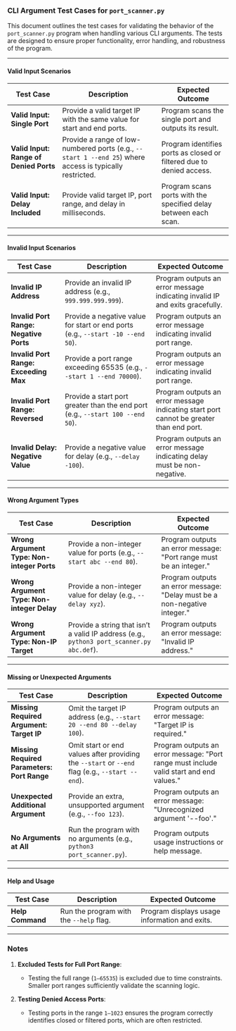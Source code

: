 ### **CLI Argument Test Cases for `port_scanner.py`**

This document outlines the test cases for validating the behavior of the `port_scanner.py` program when handling various
CLI arguments. The tests are designed to ensure proper functionality, error handling, and robustness of the program.

---

#### **Valid Input Scenarios**

| **Test Case**                          | **Description**                                                                                          | **Expected Outcome**                                                 |
|----------------------------------------|----------------------------------------------------------------------------------------------------------|----------------------------------------------------------------------|
| **Valid Input: Single Port**           | Provide a valid target IP with the same value for start and end ports.                                   | Program scans the single port and outputs its result.                |
| **Valid Input: Range of Denied Ports** | Provide a range of low-numbered ports (e.g., `--start 1 --end 25`) where access is typically restricted. | Program identifies ports as closed or filtered due to denied access. |
| **Valid Input: Delay Included**        | Provide valid target IP, port range, and delay in milliseconds.                                          | Program scans ports with the specified delay between each scan.      |

---

#### **Invalid Input Scenarios**

| **Test Case**                          | **Description**                                                                 | **Expected Outcome**                                                                    |
|----------------------------------------|---------------------------------------------------------------------------------|-----------------------------------------------------------------------------------------|
| **Invalid IP Address**                 | Provide an invalid IP address (e.g., `999.999.999.999`).                        | Program outputs an error message indicating invalid IP and exits gracefully.            |
| **Invalid Port Range: Negative Ports** | Provide a negative value for start or end ports (e.g., `--start -10 --end 50`). | Program outputs an error message indicating invalid port range.                         |
| **Invalid Port Range: Exceeding Max**  | Provide a port range exceeding 65535 (e.g., `--start 1 --end 70000`).           | Program outputs an error message indicating invalid port range.                         |
| **Invalid Port Range: Reversed**       | Provide a start port greater than the end port (e.g., `--start 100 --end 50`).  | Program outputs an error message indicating start port cannot be greater than end port. |
| **Invalid Delay: Negative Value**      | Provide a negative value for delay (e.g., `--delay -100`).                      | Program outputs an error message indicating delay must be non-negative.                 |

---

#### **Wrong Argument Types**

| **Test Case**                              | **Description**                                                                           | **Expected Outcome**                                                      |
|--------------------------------------------|-------------------------------------------------------------------------------------------|---------------------------------------------------------------------------|
| **Wrong Argument Type: Non-integer Ports** | Provide a non-integer value for ports (e.g., `--start abc --end 80`).                     | Program outputs an error message: "Port range must be an integer."        |
| **Wrong Argument Type: Non-integer Delay** | Provide a non-integer value for delay (e.g., `--delay xyz`).                              | Program outputs an error message: "Delay must be a non-negative integer." |
| **Wrong Argument Type: Non-IP Target**     | Provide a string that isn’t a valid IP address (e.g., `python3 port_scanner.py abc.def`). | Program outputs an error message: "Invalid IP address."                   |

---

#### **Missing or Unexpected Arguments**

| **Test Case**                               | **Description**                                                                                 | **Expected Outcome**                                                                    |
|---------------------------------------------|-------------------------------------------------------------------------------------------------|-----------------------------------------------------------------------------------------|
| **Missing Required Argument: Target IP**    | Omit the target IP address (e.g., `--start 20 --end 80 --delay 100`).                           | Program outputs an error message: "Target IP is required."                              |
| **Missing Required Parameters: Port Range** | Omit start or end values after providing the `--start` or `--end` flag (e.g., `--start --end`). | Program outputs an error message: "Port range must include valid start and end values." |
| **Unexpected Additional Argument**          | Provide an extra, unsupported argument (e.g., `--foo 123`).                                     | Program outputs an error message: "Unrecognized argument '--foo'."                      |
| **No Arguments at All**                     | Run the program with no arguments (e.g., `python3 port_scanner.py`).                            | Program outputs usage instructions or help message.                                     |

---

#### **Help and Usage**

| **Test Case**    | **Description**                         | **Expected Outcome**                          |
|------------------|-----------------------------------------|-----------------------------------------------|
| **Help Command** | Run the program with the `--help` flag. | Program displays usage information and exits. |

---

### **Notes**

1. **Excluded Tests for Full Port Range**:
    - Testing the full range (`1–65535`) is excluded due to time constraints. Smaller port ranges sufficiently validate
      the scanning logic.

2. **Testing Denied Access Ports**:
    - Testing ports in the range `1–1023` ensures the program correctly identifies closed or filtered ports, which are
      often restricted.